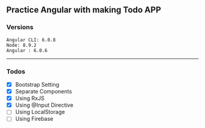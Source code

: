 ## Practice Angular with making Todo APP

### Versions
```
Angular CLI: 6.0.8
Node: 8.9.2
Angular : 6.0.6
```

<hr>

### Todos
- [x] Bootstrap Setting
- [x] Separate Components
- [x] Using RxJS
- [x] Using @Input Directive
- [ ] Using LocalStorage
- [ ] Using Firebase
